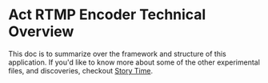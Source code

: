 # Act RTMP Encoder Technical Overview

This doc is to summarize over the framework and structure of this application. If you'd like to know more about some of the other experimental files, and discoveries, checkout [Story Time](/docs/STORY.md).


